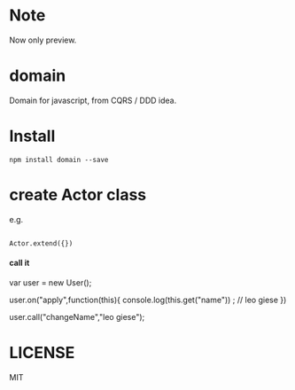 Note
====

Now only preview.

domain
======

Domain for javascript, from CQRS / DDD idea.

Install
=======

    npm install domain --save

create Actor class
==================

e.g.

```

Actor.extend({})

```

#### call it

var user = new User();

user.on("apply",function(this){
    console.log(this.get("name")) ; // leo giese
})

user.call("changeName","leo giese");


LICENSE
=======
MIT